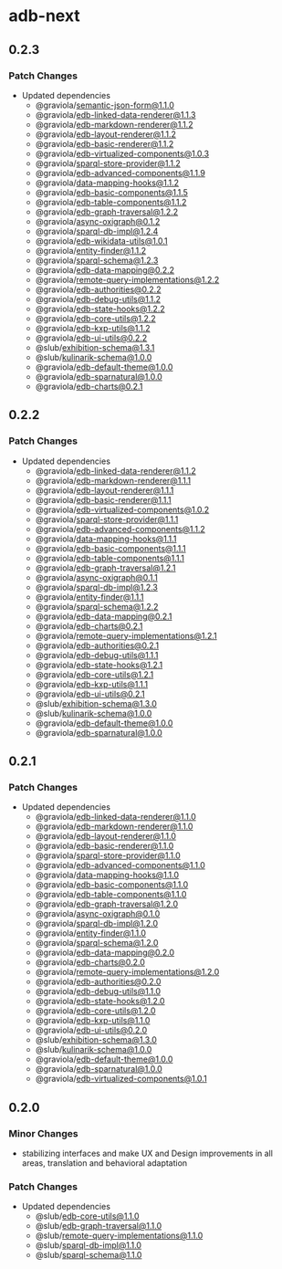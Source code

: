 # adb-next

## 0.2.3

### Patch Changes

- Updated dependencies
  - @graviola/semantic-json-form@1.1.0
  - @graviola/edb-linked-data-renderer@1.1.3
  - @graviola/edb-markdown-renderer@1.1.2
  - @graviola/edb-layout-renderer@1.1.2
  - @graviola/edb-basic-renderer@1.1.2
  - @graviola/edb-virtualized-components@1.0.3
  - @graviola/sparql-store-provider@1.1.2
  - @graviola/edb-advanced-components@1.1.9
  - @graviola/data-mapping-hooks@1.1.2
  - @graviola/edb-basic-components@1.1.5
  - @graviola/edb-table-components@1.1.2
  - @graviola/edb-graph-traversal@1.2.2
  - @graviola/async-oxigraph@0.1.2
  - @graviola/sparql-db-impl@1.2.4
  - @graviola/edb-wikidata-utils@1.0.1
  - @graviola/entity-finder@1.1.2
  - @graviola/sparql-schema@1.2.3
  - @graviola/edb-data-mapping@0.2.2
  - @graviola/remote-query-implementations@1.2.2
  - @graviola/edb-authorities@0.2.2
  - @graviola/edb-debug-utils@1.1.2
  - @graviola/edb-state-hooks@1.2.2
  - @graviola/edb-core-utils@1.2.2
  - @graviola/edb-kxp-utils@1.1.2
  - @graviola/edb-ui-utils@0.2.2
  - @slub/exhibition-schema@1.3.1
  - @slub/kulinarik-schema@1.0.0
  - @graviola/edb-default-theme@1.0.0
  - @graviola/edb-sparnatural@1.0.0
  - @graviola/edb-charts@0.2.1

## 0.2.2

### Patch Changes

- Updated dependencies
  - @graviola/edb-linked-data-renderer@1.1.2
  - @graviola/edb-markdown-renderer@1.1.1
  - @graviola/edb-layout-renderer@1.1.1
  - @graviola/edb-basic-renderer@1.1.1
  - @graviola/edb-virtualized-components@1.0.2
  - @graviola/sparql-store-provider@1.1.1
  - @graviola/edb-advanced-components@1.1.2
  - @graviola/data-mapping-hooks@1.1.1
  - @graviola/edb-basic-components@1.1.1
  - @graviola/edb-table-components@1.1.1
  - @graviola/edb-graph-traversal@1.2.1
  - @graviola/async-oxigraph@0.1.1
  - @graviola/sparql-db-impl@1.2.3
  - @graviola/entity-finder@1.1.1
  - @graviola/sparql-schema@1.2.2
  - @graviola/edb-data-mapping@0.2.1
  - @graviola/edb-charts@0.2.1
  - @graviola/remote-query-implementations@1.2.1
  - @graviola/edb-authorities@0.2.1
  - @graviola/edb-debug-utils@1.1.1
  - @graviola/edb-state-hooks@1.2.1
  - @graviola/edb-core-utils@1.2.1
  - @graviola/edb-kxp-utils@1.1.1
  - @graviola/edb-ui-utils@0.2.1
  - @slub/exhibition-schema@1.3.0
  - @slub/kulinarik-schema@1.0.0
  - @graviola/edb-default-theme@1.0.0
  - @graviola/edb-sparnatural@1.0.0

## 0.2.1

### Patch Changes

- Updated dependencies
  - @graviola/edb-linked-data-renderer@1.1.0
  - @graviola/edb-markdown-renderer@1.1.0
  - @graviola/edb-layout-renderer@1.1.0
  - @graviola/edb-basic-renderer@1.1.0
  - @graviola/sparql-store-provider@1.1.0
  - @graviola/edb-advanced-components@1.1.0
  - @graviola/data-mapping-hooks@1.1.0
  - @graviola/edb-basic-components@1.1.0
  - @graviola/edb-table-components@1.1.0
  - @graviola/edb-graph-traversal@1.2.0
  - @graviola/async-oxigraph@0.1.0
  - @graviola/sparql-db-impl@1.2.0
  - @graviola/entity-finder@1.1.0
  - @graviola/sparql-schema@1.2.0
  - @graviola/edb-data-mapping@0.2.0
  - @graviola/edb-charts@0.2.0
  - @graviola/remote-query-implementations@1.2.0
  - @graviola/edb-authorities@0.2.0
  - @graviola/edb-debug-utils@1.1.0
  - @graviola/edb-state-hooks@1.2.0
  - @graviola/edb-core-utils@1.2.0
  - @graviola/edb-kxp-utils@1.1.0
  - @graviola/edb-ui-utils@0.2.0
  - @slub/exhibition-schema@1.3.0
  - @slub/kulinarik-schema@1.0.0
  - @graviola/edb-default-theme@1.0.0
  - @graviola/edb-sparnatural@1.0.0
  - @graviola/edb-virtualized-components@1.0.1

## 0.2.0

### Minor Changes

- stabilizing interfaces and make UX and Design improvements in all areas, translation and behavioral adaptation

### Patch Changes

- Updated dependencies
  - @slub/edb-core-utils@1.1.0
  - @slub/edb-graph-traversal@1.1.0
  - @slub/remote-query-implementations@1.1.0
  - @slub/sparql-db-impl@1.1.0
  - @slub/sparql-schema@1.1.0
